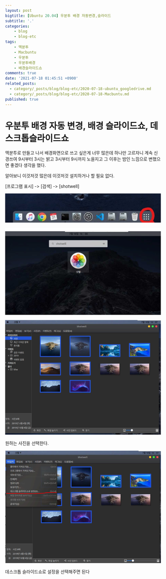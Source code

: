 ```yaml
---
layout: post
bigtitle: [Ubuntu 20.04] 우분투 배경 자동변경,슬라이드
subtitle: '.'
categories:
    - blog
    - blog-etc
tags:
    - 맥분투
    - Macbuntu
    - 우분투
    - 우분투배경
    - 배경슬라이드쇼
comments: true
date: '2021-07-18 01:45:51 +0900'
related_posts:
  - category/_posts/blog/blog-etc/2020-07-18-ubuntu_googledrive.md
  - category/_posts/blog/blog-etc/2020-07-18-Macbuntu.md
published: true
---
```


# 우분투 배경 자동 변경, 배경 슬라이드쇼, 데스크톱슬라이드쇼

맥분투로 만들고 나서 배경화면으로 쓰고 싶은게 너무 많은데
하나만 고르자니 계속 신경쓰여 9시부터 3시는 밝고 3시부터 9시까지 노을지고 그 이후는 밤인 느낌으로 변했으면 좋겠다 생각을 했다.

알아보니 이것저것 많은데 이것저것 설치하거나 할 필요 없다.

[프로그램 표시] -> [검색] ->  [shotwell]

![그림1](/assets/img/Blog/Etc/macbuntu/11.jpg)

![그림1](/assets/img/Blog/Etc/macbuntu/12.PNG)

![그림1](/assets/img/Blog/Etc/macbuntu/13.PNG)

원하는 사진을 선택한다.

![그림1](/assets/img/Blog/Etc/macbuntu/14.PNG)

데스크톱 슬라이드쇼로 설정을 선택해주면 된다
